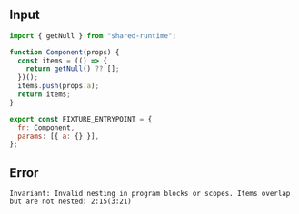 
## Input

```javascript
import { getNull } from "shared-runtime";

function Component(props) {
  const items = (() => {
    return getNull() ?? [];
  })();
  items.push(props.a);
  return items;
}

export const FIXTURE_ENTRYPOINT = {
  fn: Component,
  params: [{ a: {} }],
};

```


## Error

```
Invariant: Invalid nesting in program blocks or scopes. Items overlap but are not nested: 2:15(3:21)
```
          
      